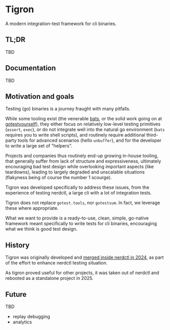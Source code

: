 # Tigron

A modern integration-test framework for cli binaries.

## TL;DR

TBD

## Documentation

TBD

## Motivation and goals

Testing (go) binaries is a journey fraught with many pitfalls.

While some tooling exist (the venerable [bats](https://github.com/bats-core/bats-core), or the solid work going on at [gotestyourself](https://github.com/gotestyourself)),
they either focus on relatively low-level testing primitives (`assert`, `exec`),
or do not integrate well into the natural go environment (`bats` requires you to write
shell scripts), and routinely require additional third-party tools for advanced scenarios
(hello `unbuffer`), and for the developer to write a large set of "helpers".

Projects and companies thus routinely end-up growing in-house tooling, that generally suffer from lack
of structure and expressiveness, ultimately encouraging bad test design while
overlooking important aspects (like teardowns), leading to largely degraded and unscalable situations 
(flakyness being of course the number 1 scourge).

Tigron was developed specifically to address these issues, from the experience of testing
nerdctl, a large cli with a lot of integration tests.

Tigron does not replace `gotest.tools`, nor `gotestsum`. In fact, we leverage these where
appropriate.

What we want to provide is a ready-to-use, clean, simple, go-native framework meant specifically to
write tests for cli binaries, encouraging what we think is good test design.

## History

Tigron was originally developed and [merged inside nerdctl in 2024](https://github.com/containerd/nerdctl/pull/3418),
as part of the effort to enhance nerdctl testing situation.

As tigron proved useful for other projects, it was taken out of nerdctl and rebooted
as a standalone project in 2025.

## Future

TBD

- replay debugging
- analytics


